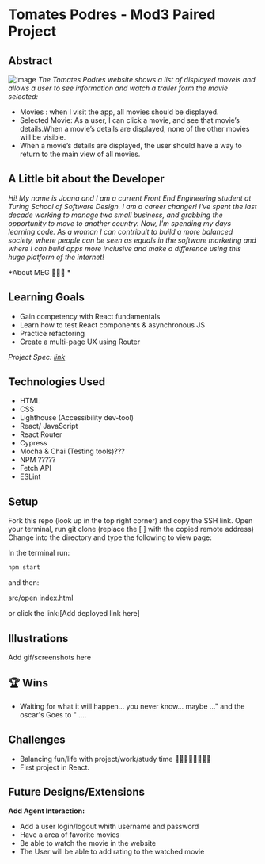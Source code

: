 
# Tomates Podres - Mod3 Paired Project

## Abstract

![image](https://user-images.githubusercontent.com/82066350/130875779-4adc0578-e45d-4cd8-8992-06ab68a98b59.png)
*The Tomates Podres website shows a list of displayed moveis and allows a user to see information and watch a trailer form the movie selected:* 

- Movies : when I visit the app, all movies should be displayed.
- Selected Movie: As a user, I can click a movie, and see that movie’s details.When a movie’s details are displayed, none of the other movies will be visible.
- When a movie’s details are displayed, the user should have a way to return to the main view of all movies.

## A Little bit about the Developer

*Hi! My name is Joana and I am a current Front End Engineering student at Turing School of Software Design. I am a career changer! I've  spent the last decade working to manage two small business, and grabbing the opportunity to move to another country. 
Now, I'm spending my days learning code. As a woman I can contribuit to build a more balanced society, where people can be seen as equals in the software marketing and where I can build apps more inclusive and make a difference using this huge platform of the internet!*

*About MEG 🧘🏼‍♀️ *

## Learning Goals

- Gain competency with React fundamentals
- Learn how to test React components & asynchronous JS
- Practice refactoring
- Create a multi-page UX using Router

*Project Spec: [link](https://frontend.turing.edu/projects/module-3/rancid-tomatillos-v3.html "Spec")*

## Technologies Used

- HTML
- CSS
- Lighthouse (Accessibility dev-tool)
- React/ JavaScript 
- React Router
- Cypress
- Mocha & Chai (Testing tools)???
- NPM ?????
- Fetch API 
- ESLint

## Setup

Fork this repo (look up in the top right corner) and copy the SSH link.
Open your terminal, run git clone (replace the [ ] with the copied remote address)
Change into the directory and type the following to view page: 

In the terminal run:

```bash
npm start
```

and then:

src/open index.html

or click the link:[Add deployed link here]

## Illustrations

Add gif/screenshots here

## 🏆 Wins

- Waiting for what it will happen... you never know... maybe ..." and the oscar's Goes to " ....

## Challenges

- Balancing fun/life with project/work/study time 👩🏻‍💻💅🏻💆🏻‍♀️
- First project in React.

## Future Designs/Extensions

**Add Agent Interaction:** 

- Add a user login/logout whith username and password 
- Have a area of favorite movies
- Be able to watch the movie in the website
- The User will be able to add rating to the watched movie 
